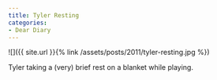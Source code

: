 ```yaml
---
title: Tyler Resting
categories:
- Dear Diary
---
```


![]({{ site.url }}{% link /assets/posts/2011/tyler-resting.jpg %})
  



Tyler taking a (very) brief rest on a blanket while playing.
